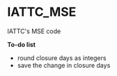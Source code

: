 # IATTC_MSE

IATTC's MSE code

**To-do list**

-   round closure days as integers
-   save the change in closure days
